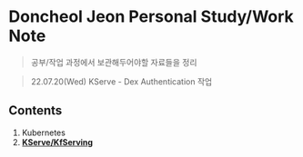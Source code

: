 # Doncheol Jeon Personal Study/Work Note
> 공부/작업 과정에서 보관해두어야할 자료들을 정리

> 22.07.20(Wed) KServe - Dex Authentication 작업

## Contents
1. Kubernetes
2. [__KServe/KfServing__](./KServe/README.md)

